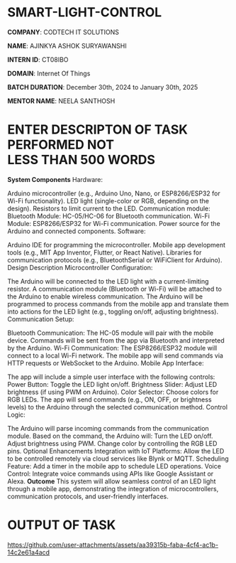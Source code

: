 # SMART-LIGHT-CONTROL

**COMPANY**: CODTECH IT SOLUTIONS

**NAME**: AJINKYA ASHOK SURYAWANSHI 

**INTERN ID**: CT08IBO

**DOMAIN**: Internet Of Things 

**BATCH DURATION**: December 30th, 2024 to January 30th, 2025

**MENTOR NAME**: NEELA SANTHOSH

# ENTER DESCRIPTON OF TASK PERFORMED NOT LESS THAN 500 WORDS

**System Components**
Hardware:

Arduino microcontroller (e.g., Arduino Uno, Nano, or ESP8266/ESP32 for Wi-Fi functionality).
LED light (single-color or RGB, depending on the design).
Resistors to limit current to the LED.
Communication module:
Bluetooth Module: HC-05/HC-06 for Bluetooth communication.
Wi-Fi Module: ESP8266/ESP32 for Wi-Fi communication.
Power source for the Arduino and connected components.
Software:

Arduino IDE for programming the microcontroller.
Mobile app development tools (e.g., MIT App Inventor, Flutter, or React Native).
Libraries for communication protocols (e.g., BluetoothSerial or WiFiClient for Arduino).
Design Description
Microcontroller Configuration:

The Arduino will be connected to the LED light with a current-limiting resistor.
A communication module (Bluetooth or Wi-Fi) will be attached to the Arduino to enable wireless communication.
The Arduino will be programmed to process commands from the mobile app and translate them into actions for the LED light (e.g., toggling on/off, adjusting brightness).
Communication Setup:

Bluetooth Communication:
The HC-05 module will pair with the mobile device.
Commands will be sent from the app via Bluetooth and interpreted by the Arduino.
Wi-Fi Communication:
The ESP8266/ESP32 module will connect to a local Wi-Fi network.
The mobile app will send commands via HTTP requests or WebSocket to the Arduino.
Mobile App Interface:

The app will include a simple user interface with the following controls:
Power Button: Toggle the LED light on/off.
Brightness Slider: Adjust LED brightness (if using PWM on Arduino).
Color Selector: Choose colors for RGB LEDs.
The app will send commands (e.g., ON, OFF, or brightness levels) to the Arduino through the selected communication method.
Control Logic:

The Arduino will parse incoming commands from the communication module.
Based on the command, the Arduino will:
Turn the LED on/off.
Adjust brightness using PWM.
Change color by controlling the RGB LED pins.
Optional Enhancements
Integration with IoT Platforms: Allow the LED to be controlled remotely via cloud services like Blynk or MQTT.
Scheduling Feature: Add a timer in the mobile app to schedule LED operations.
Voice Control: Integrate voice commands using APIs like Google Assistant or Alexa.
**Outcome**
This system will allow seamless control of an LED light through a mobile app, demonstrating the integration of microcontrollers, communication protocols, and user-friendly interfaces.

# OUTPUT OF TASK

https://github.com/user-attachments/assets/aa39315b-faba-4cf4-ac1b-14c2e61a4acd

